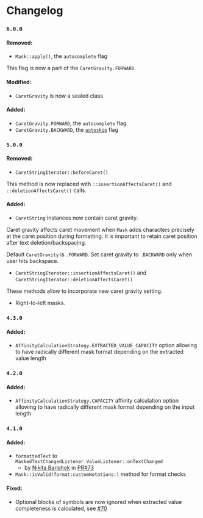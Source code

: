 # Changelog

### `6.0.0`

#### Removed:

* `Mask::apply()`, the `autocomplete` flag

This flag is now a part of the `CaretGravity.FORWARD`.

#### Modified:

* `CaretGravity` is now a sealed class

#### Added:

* `CaretGravity.FORWARD`, the `autocomplete` flag
* `CaretGravity.BACKWARD`, the [`autoskip`](https://github.com/RedMadRobot/input-mask-android/wiki/0.-Mask#autoskip-flag) flag

### `5.0.0`

#### Removed:

* `CaretStringIterator::beforeCaret()`

This method is now replaced with `::insertionAffectsCaret()` and `::deletionAffectsCaret()` calls. 

#### Added:

* `CaretString` instances now contain caret gravity.

Caret gravity affects caret movement when `Mask` adds characters precisely at the caret position during formatting. It is important to retain caret position after text deletion/backspacing.

Default `CaretGravity` is `.FORWARD`. Set caret gravity to `.BACKWARD` only when user hits backspace.

* `CaretStringIterator::insertionAffectsCaret()` and `CaretStringIterator::deletionAffectsCaret()`

These methods allow to incorporate new caret gravity setting.

* Right-to-left masks. 

### `4.3.0`

#### Added:

* `AffinityCalculationStrategy.EXTRACTED_VALUE_CAPACITY` option allowing to have radically different mask format depending on the extracted value length

### `4.2.0`

#### Added:

* `AffinityCalculationStrategy.CAPACITY` affinity calculation option allowing to have radically different mask format depending on the input length

### `4.1.0`

#### Added:

* `formattedText` to `MaskedTextChangedListener.ValueListener::onTextChanged`
	* by [Nikita Barishok](https://github.com/nbarishok) in [PR#73](https://github.com/RedMadRobot/input-mask-android/pull/73) 
* `Mask::isValid(format:customNotations:)` method for format checks

#### Fixed:

* Optional blocks of symbols are now ignored when extracted value completeness is calculated, see [#70](https://github.com/RedMadRobot/input-mask-android/issues/70)
